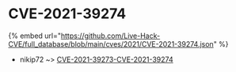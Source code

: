 # CVE-2021-39274
{% embed url="https://github.com/Live-Hack-CVE/full_database/blob/main/cves/2021/CVE-2021-39274.json" %}

* nikip72 ~> [CVE-2021-39273-CVE-2021-39274](https://www.alice-snow.ru/2021/database/cve-2021-39274/cve-2021-39273-cve-2021-39274-nikip72)